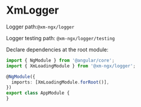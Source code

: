 # XmLogger

Logger path:`@xm-ngx/logger`

Logger testing path: `@xm-ngx/logger/testing`

Declare dependencies at the root module:

```typescript
import { NgModule } from '@angular/core';
import { XmLoadingModule } from '@xm-ngx/logger';

@NgModule({
  imports: [XmLoadingModule.forRoot()],
})
export class AppModule {
}

```
